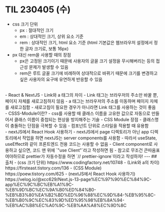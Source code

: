 # TIL 230405 (수)

- css 크기 단위
    - px : 절대적인 크기
    - em : 상대적인 크기, 상위 요소 기준
    - rem : 상대적인 크기, html 요소 기준 (html 기본값은 웹브라우저 설정에서 정한 글자 크기로, 보통 16px) 
- px 대신 rem을 사용할 때의 장점
    - px은 고정된 크기이기 때문에 사용자의 글꼴 크기 설정을 무시해버리는 등의 접근성 문제가 발생할 수 있음
    - rem은 루트 글꼴 크기에 비례하여 상대적으로 바뀌기 때문에 크기를 변경하고 싶은 사용자의 요구에 유연하게 반응할 수 있음     
<br/>
- React & NextJS - Link와 a 태그의 차이
    - Link 태그는 브라우저의 주소만 바꿀 뿐, 페이지 자체를 새로고침하지 않음
    - a 태그는 브라우저의 주소를 이동하며 페이지 자체를 새로고침함
    - 새로고침이 필요한 경우가 아니라면 Link 태그를 사용하는 것이 좋음
<br/>
- CSSS-Module이란?
    - css를 사용할 때 클래스 이름을 고유한 값으로 자동으로 만들어서 클래스 이름이 중첩되는 현상을 방지해주는 기술
    - CSS Module 장점
        - 클래스명이 충돌하는 단점을 극복할 수 있음
        - 컴포넌트 단위로 스타일을 적용할 때 유용함    
<br/>
- nextJS에서 React Hook 사용하기
    - nextJS에서 page 디렉토리가 아닌 app 디렉토리에서 작업을 하면 nextJS는 server components를 사용함
    - 따라서 useState, useEffect와 같이 프론트엔드 전용 코드는 사용할 수 없음
    - Client component로 사용하고 싶으면, 코드 맨 위에 `"use Client"`라고 작성하면 됨
    - 참고로 무조건 큰따옴표여야하므로 prettier가 자동수정을 하면 `// prettier-ignore`이라고 작성하자! 
---
## 출처
- (css 크기 단위) https://www.codingfactory.net/10748
- (Link와 a의 차이) https://firsteast.tistory.com/136
- (CSS Module) https://poew.tistory.com/625
- (nextJS에서 React Hook 사용하기) https://velog.io/@xcc629/Next.js-13-page%EC%97%90%EC%84%9C-app%EC%9C%BC%EB%A1%9C-%EB%9D%BC%EC%9A%B0%ED%84%B0-%EB%B3%80%EA%B2%BD%ED%96%88%EC%9D%84-%EB%95%8C-%EB%B0%9C%EC%83%9D%ED%95%98%EB%8A%94-%EB%AC%B8%EC%A0%9C-%EB%AA%A8%EC%9D%8C